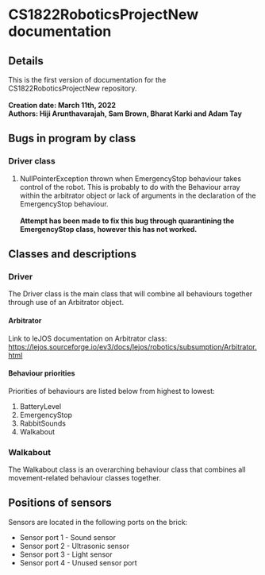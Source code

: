 # CS1822RoboticsProjectNew documentation
## Details
This is the first version of documentation for the CS1822RoboticsProjectNew repository.
<br>
<br>
<b>Creation date: March 11th, 2022</b>
<br>
<b>Authors: Hiji Arunthavarajah, Sam Brown, Bharat Karki and Adam Tay</b>
## Bugs in program by class
### Driver class
1. NullPointerException thrown when EmergencyStop behaviour takes control of the robot. This is probably to do with the Behaviour array within the arbitrator object or lack of arguments in the declaration of the EmergencyStop behaviour.<br><br><b>Attempt has been made to fix this bug through quarantining the EmergencyStop class, however this has not worked.</b>
## Classes and descriptions
### Driver
The Driver class is the main class that will combine all behaviours together through use of an Arbitrator object.
#### Arbitrator
Link to leJOS documentation on Arbitrator class: https://lejos.sourceforge.io/ev3/docs/lejos/robotics/subsumption/Arbitrator.html
#### Behaviour priorities
Priorities of behaviours are listed below from highest to lowest:
1. BatteryLevel
2. EmergencyStop
3. RabbitSounds
4. Walkabout
### Walkabout
The Walkabout class is an overarching behaviour class that combines all movement-related behaviour classes together.
## Positions of sensors
Sensors are located in the following ports on the brick:
* Sensor port 1 - Sound sensor
* Sensor port 2 - Ultrasonic sensor
* Sensor port 3 - Light sensor
* Sensor port 4 - Unused sensor port
